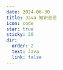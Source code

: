 ```yaml
---
date: 2024-08-30
title: Java 知识总览
icon: code
star: true
sticky: 20
dir:
  order: 2
  text: Java
  link: false
---
```


<Catalog/>